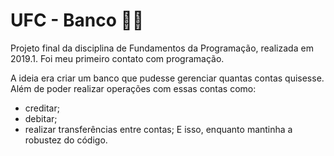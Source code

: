 # UFC - Banco 💸🏦
Projeto final da disciplina de Fundamentos da Programação, realizada em 2019.1. Foi meu primeiro contato com programação.

A ideia era criar um banco que pudesse gerenciar quantas contas quisesse. Além de poder realizar operações com essas contas como:
- creditar;
- debitar;
- realizar transferências entre contas;
E isso, enquanto mantinha a robustez do código.
